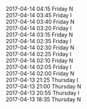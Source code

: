 2017-04-14 04:15 Friday  N  
2017-04-14 03:45 Friday  I  
2017-04-14 03:40 Friday  N  
2017-04-14 03:20 Friday  I  
2017-04-14 03:15 Friday  N  
2017-04-14 02:35 Friday  I  
2017-04-14 02:30 Friday  N  
2017-04-14 02:25 Friday  I  
2017-04-14 02:10 Friday  N  
2017-04-14 02:05 Friday  I  
2017-04-14 02:00 Friday  N  
2017-04-13 21:25 Thursday  I  
2017-04-13 21:00 Thursday  N  
2017-04-13 20:55 Thursday  I  
2017-04-13 18:35 Thursday  N  

